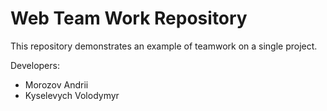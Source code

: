 # Web Team Work Repository
This repository demonstrates an example of teamwork on a single project.

Developers:

* Morozov Andrii
* Kyselevych Volodymyr
